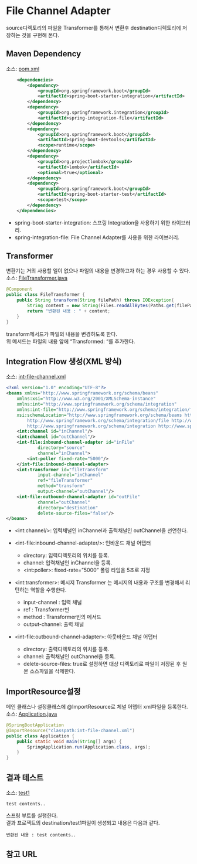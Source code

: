 # File Channel Adapter
source디렉토리의 파일을 Transformer를 통해서 변환후 destination디렉토리에 저장하는 것을 구현해 본다.  

## Maven Dependency
소스: [pom.xml](pom.xml)  
```xml
	<dependencies>
		<dependency>
			<groupId>org.springframework.boot</groupId>
			<artifactId>spring-boot-starter-integration</artifactId>
		</dependency>
		<dependency>
			<groupId>org.springframework.integration</groupId>
			<artifactId>spring-integration-file</artifactId>
		</dependency>
		<dependency>
			<groupId>org.springframework.boot</groupId>
			<artifactId>spring-boot-devtools</artifactId>
			<scope>runtime</scope>
		</dependency>
		<dependency>
			<groupId>org.projectlombok</groupId>
			<artifactId>lombok</artifactId>
			<optional>true</optional>
		</dependency>
		<dependency>
			<groupId>org.springframework.boot</groupId>
			<artifactId>spring-boot-starter-test</artifactId>
			<scope>test</scope>
		</dependency>
	</dependencies>
```
- spring-boot-starter-integration: 스프링 Integration을 사용하기 위한 라이브러리.  
- spring-integration-file: File Channel Adapter를 사용을 위한 라이브러리.  

## Transformer
변환기는 거의 사용할 일이 없으나 파일의 내용을 변경하고자 하는 경우 사용할 수 있다.  
소스: [FileTransformer.java](src/main/java/com/linor/singer/adapter/FileTransformer.java)  
```java
@Component
public class FileTransformer {
	public String transform(String filePath) throws IOException{
		String content = new String(Files.readAllBytes(Paths.get(filePath)));
		return "변환된 내용 : " + content;
	}
}
```
transform메서드가 파일의 내용을 변경하도록 한다.  
위 메서드는 파일의 내용 앞에 “Transformed: “를 추가한다.

## Integration Flow 생성(XML 방식)
소스: [int-file-channel.xml](src/main/resources/int-file-channel.xml)  
```xml
<?xml version="1.0" encoding="UTF-8"?>
<beans xmlns="http://www.springframework.org/schema/beans"
	xmlns:xsi="http://www.w3.org/2001/XMLSchema-instance"
	xmlns:int="http://www.springframework.org/schema/integration"
	xmlns:int-file="http://www.springframework.org/schema/integration/file"
	xsi:schemaLocation="http://www.springframework.org/schema/beans http://www.springframework.org/schema/beans/spring-beans.xsd
		http://www.springframework.org/schema/integration/file http://www.springframework.org/schema/integration/file/spring-integration-file.xsd
		http://www.springframework.org/schema/integration http://www.springframework.org/schema/integration/spring-integration-5.2.xsd">
	<int:channel id="inChannel"/>
	<int:channel id="outChannel"/>
	<int-file:inbound-channel-adapter id="inFile" 
			directory="source"
			channel="inChannel">
		<int:poller fixed-rate="5000"/>
	</int-file:inbound-channel-adapter>
	<int:transformer id="fileTransform"
			input-channel="inChannel"
			ref="fileTransformer"
			method="transform"
			output-channel="outChannel"/>
	<int-file:outbound-channel-adapter id="outFile"
			channel="outChannel"
			directory="destination"
			delete-source-files="false"/>
</beans>
```
- &lt;int:channel/&gt;: 입력채널인 inChannel과 출력채널인 outChannel을 선언한다.  
- &lt;int-file:inbound-channel-adapter/&gt;: 인바운드 채널 어댑터  
  - directory: 입력디렉토리의 위치를 등록.  
  - channel: 입력채널인 inChannel을 등록.
  - &lt;int:poller&gt;: fixed-rate=”5000” 폴링 타임을 5초로 지정

- &lt;int:transformer&gt;: 메시지 Transformer 는 메시지의 내용과 구조를 변경해서 리턴하는 역할을 수행한다.  
  - input-channel : 입력 채널
  - ref : Transformer빈
  - method : Transformer빈의 메서드
  - output-channel: 출력 채널

- &lt;int-file:outbound-channel-adapter&gt;: 아웃바운드 채널 어댑터
  - directory: 출력디렉토리의 위치를 등록.  
  - channel: 출력채널인 outChannel을 등록.
  - delete-source-files: true로 설정하면 대상 디렉토리로 파일이 저장된 후 원본 소스파일을 삭제한다.


## ImportResource설정
메인 클래스나 설정클래스에 @ImportResource로 체널 어뎁터 xml파일을 등록한다.  
소스: [Application.java](src/main/java/com/linor/singer/Application.java)  
```java
@SpringBootApplication
@ImportResource("classpath:int-file-channel.xml")
public class Application {
	public static void main(String[] args) {
		SpringApplication.run(Application.class, args);
	}
}
```

## 결과 테스트
소스: [test1](source/test1)
```text
test contents..
```

스프링 부트를 실행한다.  
결과 프로젝트의 destination/test1파일이 생성되고 내용은 다음과 같다.  
```text
변환된 내용 : test contents..
```

## 참고 URL
